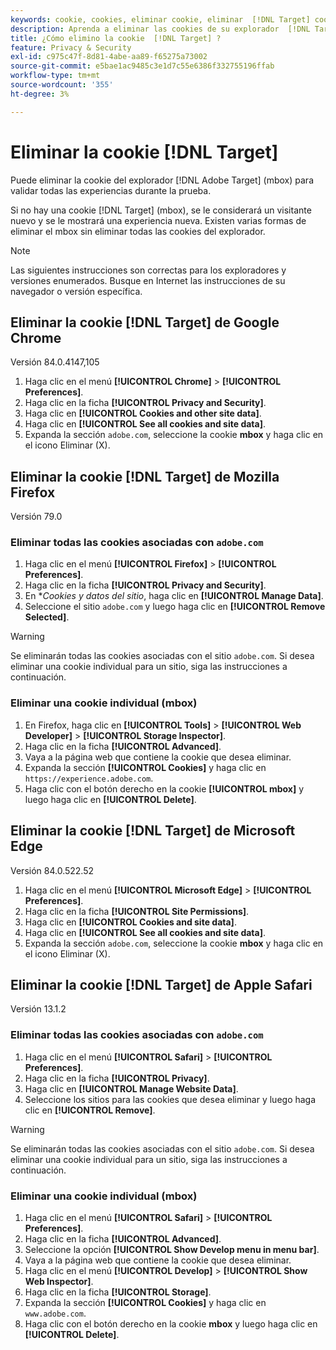 ```yaml
---
keywords: cookie, cookies, eliminar cookie, eliminar  [!DNL Target] cookie, google chrome, chrome, mozilla firefox, firefox, microsoft edge, safari, cookie1
description: Aprenda a eliminar las cookies de su explorador  [!DNL Target] para que pueda validar sus experiencias.
title: ¿Cómo elimino la cookie  [!DNL Target] ?
feature: Privacy & Security
exl-id: c975c47f-8d81-4abe-aa89-f65275a73002
source-git-commit: e5bae1ac9485c3e1d7c55e6386f332755196ffab
workflow-type: tm+mt
source-wordcount: '355'
ht-degree: 3%

---
```


# Eliminar la cookie [!DNL Target]

Puede eliminar la cookie del explorador [!DNL Adobe Target] (mbox) para validar todas las experiencias durante la prueba.

Si no hay una cookie [!DNL Target] (mbox), se le considerará un visitante nuevo y se le mostrará una experiencia nueva. Existen varias formas de eliminar el mbox sin eliminar todas las cookies del explorador.

>[!NOTE]
>
>Las siguientes instrucciones son correctas para los exploradores y versiones enumerados. Busque en Internet las instrucciones de su navegador o versión específica.

## Eliminar la cookie [!DNL Target] de Google Chrome

Versión 84.0.4147,105

1. Haga clic en el menú **[!UICONTROL Chrome]** > **[!UICONTROL Preferences]**.
1. Haga clic en la ficha **[!UICONTROL Privacy and Security]**.
1. Haga clic en **[!UICONTROL Cookies and other site data]**.
1. Haga clic en **[!UICONTROL See all cookies and site data]**.
1. Expanda la sección `adobe.com`, seleccione la cookie **mbox** y haga clic en el icono Eliminar (X).

## Eliminar la cookie [!DNL Target] de Mozilla Firefox

Versión 79.0

### Eliminar todas las cookies asociadas con `adobe.com`

1. Haga clic en el menú **[!UICONTROL Firefox]** > **[!UICONTROL Preferences]**.
1. Haga clic en la ficha **[!UICONTROL Privacy and Security]**.
1. En **Cookies y datos del sitio*, haga clic en **[!UICONTROL Manage Data]**.
1. Seleccione el sitio `adobe.com` y luego haga clic en **[!UICONTROL Remove Selected]**.

>[!WARNING]
>
>Se eliminarán todas las cookies asociadas con el sitio `adobe.com`. Si desea eliminar una cookie individual para un sitio, siga las instrucciones a continuación.

### Eliminar una cookie individual (mbox)

1. En Firefox, haga clic en **[!UICONTROL Tools]** > **[!UICONTROL Web Developer]** > **[!UICONTROL Storage Inspector]**.
1. Haga clic en la ficha **[!UICONTROL Advanced]**.
1. Vaya a la página web que contiene la cookie que desea eliminar.
1. Expanda la sección **[!UICONTROL Cookies]** y haga clic en `https://experience.adobe.com`.
1. Haga clic con el botón derecho en la cookie **[!UICONTROL mbox]** y luego haga clic en **[!UICONTROL Delete]**.

## Eliminar la cookie [!DNL Target] de Microsoft Edge

Versión 84.0.522.52

1. Haga clic en el menú **[!UICONTROL Microsoft Edge]** > **[!UICONTROL Preferences]**.
1. Haga clic en la ficha **[!UICONTROL Site Permissions]**.
1. Haga clic en **[!UICONTROL Cookies and site data]**.
1. Haga clic en **[!UICONTROL See all cookies and site data]**.
1. Expanda la sección `adobe.com`, seleccione la cookie **mbox** y haga clic en el icono Eliminar (X).

## Eliminar la cookie [!DNL Target] de Apple Safari

Versión 13.1.2

### Eliminar todas las cookies asociadas con `adobe.com`

1. Haga clic en el menú **[!UICONTROL Safari]** > **[!UICONTROL Preferences]**.
1. Haga clic en la ficha **[!UICONTROL Privacy]**.
1. Haga clic en **[!UICONTROL Manage Website Data]**.
1. Seleccione los sitios para las cookies que desea eliminar y luego haga clic en **[!UICONTROL Remove]**.

>[!WARNING]
>
>Se eliminarán todas las cookies asociadas con el sitio `adobe.com`. Si desea eliminar una cookie individual para un sitio, siga las instrucciones a continuación.

### Eliminar una cookie individual (mbox)

1. Haga clic en el menú **[!UICONTROL Safari]** > **[!UICONTROL Preferences]**.
1. Haga clic en la ficha **[!UICONTROL Advanced]**.
1. Seleccione la opción **[!UICONTROL Show Develop menu in menu bar]**.
1. Vaya a la página web que contiene la cookie que desea eliminar.
1. Haga clic en el menú **[!UICONTROL Develop]** > **[!UICONTROL Show Web Inspector]**.
1. Haga clic en la ficha **[!UICONTROL Storage]**.
1. Expanda la sección **[!UICONTROL Cookies]** y haga clic en `www.adobe.com`.
1. Haga clic con el botón derecho en la cookie **mbox** y luego haga clic en **[!UICONTROL Delete]**.
